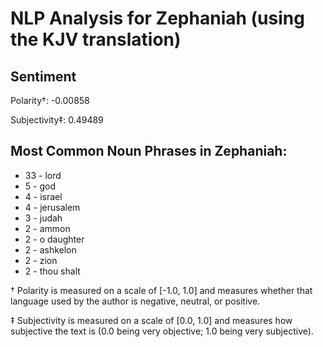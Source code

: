# NLP Analysis for Zephaniah (using the KJV translation)

## Sentiment

Polarity†: -0.00858

Subjectivity‡: 0.49489

## Most Common Noun Phrases in Zephaniah:

 * 33	-  lord
 * 5	-  god
 * 4	-  israel
 * 4	-  jerusalem
 * 3	-  judah
 * 2	-  ammon
 * 2	-  o daughter
 * 2	-  ashkelon
 * 2	-  zion
 * 2	-  thou shalt


† Polarity is measured on a scale of [-1.0, 1.0] and measures whether that language used by the author is negative, neutral, or positive.

‡ Subjectivity is measured on a scale of [0.0, 1.0] and measures how subjective the text is (0.0 being very objective; 1.0 being very subjective).